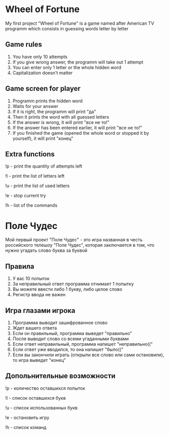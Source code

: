 # Wheel of Fortune
My first project "Wheel of Fortune" is a game named after American TV programm which consists in guessing words letter by letter
## Game rules
1)  You have only 10 attempts
2)  If you give wrong answer, the programm will take out 1 attempt
3)  You can enter only 1 letter or the whole hidden word 
4)  Capitalization doesn't matter
## Game screen for player
1) Programm prints the hidden word
2) Waits for your answer
3) If it is right, the programm will print "да"
4) Then it prints the word with all guessed letters
5) If the answer is wrong, it will print "все не то!"
6) If the answer has been entered earlier, it will print "все не то!"
7) If you finished the game (opened the whole word or stopped it by yourself), it will print "конец"
## Extra functions

!p - print the quantity of attempts left

!l - print the list of letters left

!u - print the list of used letters

!e - stop current try

!h - list of the commands
# Поле Чудес
Мой первый проект "Поле Чудес" - это игра названная в честь российского телешоу "Поле Чудес", которая заключается в том, что нужно угадать слово буква за буквой
## Правила 
1) У вас 10 попыток
2) За неправильный ответ программа отнимает 1 попытку
3) Вы можете ввести либо 1 букву, либо целое слово
4) Регистр ввода не важен
## Игра глазами игрока
1) Программа выводит зашифрованное слово
2) Ждет вашего ответа
3) Если он правильный, программа выведет "правильно"
4) После выводит слово со всеми угаданными буквами
5) Если ответ неправильный, программа напишет "неправильно(("
6) Если ответ уже вводился, то она напишет "было(("
7) Если вы закончили играть (открыли все слово или сами остановили), то игра выведет "конец"
## Допольнительные возможности

!p - количество оставшихся попыток

!l - список оставшихся букв

!u - список использованных букв

!e - остановить игру

!h - список команд

